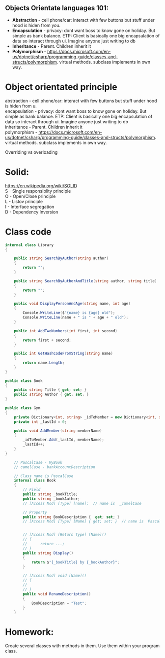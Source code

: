 
## Objects Orientate languages 101:
- **Abstraction** - cell phone/car: interact with few buttons but stuff under hood is hiden from you.
- **Encapsulation** - privacy: dont want boss to know gone on holiday. But simple as bank balance. ETP: Client is basically one big encapsulation of data so interact through ui. Imagine anyone just writing to db
- **Inheritance** - Parent. Children inherit it
- **Polymorphism** - https://docs.microsoft.com/en-us/dotnet/csharp/programming-guide/classes-and-structs/polymorphism. virtual methods. subclass implements in own way.

# Object orientated principle
abstraction - cell phone/car: interact with few buttons but stuff under hood is hiden from u.  
encapsulation - privacy: dont want boss to know gone on holiday. But simple as bank balance. ETP: Client is basically one big encapsulation of data so interact through ui. Imagine anyone just writing to db  
inheritance - Parent. Children inherit it  
polymorphism - https://docs.microsoft.com/en-us/dotnet/csharp/programming-guide/classes-and-structs/polymorphism. virtual methods. subclass implements in own way.  

Overriding vs overloading

# Solid:
https://en.wikipedia.org/wiki/SOLID  
S  - Single responsiblity principle  
O  - Open/Close principle  
L  - Listov principle  
I  - Interface segregation  
D  - Dependency Inversion  


# Class code
```cs
internal class Library
{

    public string SearchByAuthor(string author)
    {
        return "";
    }

    public string SearchByAuthorAndTitle(string author, string title)
    {
        return "";
    }

    public void DisplayPersonAndAge(string name, int age)
    {
        Console.WriteLine($"{name} is {age} old");
        Console.WriteLine(name + " is " + age + " old");
    }

    public int AddTwoNumbers(int first, int second)
    {
        return first + second;
    }

    public int GetHashCodeFromString(string name)
    {
        return name.Length;
    }
}
```

```cs
public class Book
{
    public string Title { get; set; }
    public string Author { get; set; }
}
```

```cs
public class Gym
{
    private Dictionary<int, string> _idToMember = new Dictionary<int, string>();
    private int _lastId = 0;

    public void AddMember(string memberName)
    {
        _idToMember.Add(_lastId, memberName);
        _lastId++;
    }
}
```

```cs
    // PascalCase - MyBook
    // camelCase - bankAccountDescription

    // Class name is PascalCase
    internal class Book
    {
        // Field 
        public string _bookTitle;
        public string _bookAuthor;
        // [Access Mod] [Type] [name];  // name is  _camelCase

        // Property
        public string BookDescription {  get; set; }
        // [Access Mod] [Type] [Name] { get; set; }  // name is  PascalCase


        // [Access Mod] [Return Type] [Name]()
        // { 
        //      return ...;
        // } 
        public string Display()
        {
            return $"{_bookTitle} by {_bookAuthor}";
        }

        // [Access Mod] void [Name]()
        // { 
        //      
        // } 
        public void RenameDescription()
        {
            BookDescription = "Test";
        }
    }
```

# Homework:
Create several classes with methods in them. Use them within your program class.


